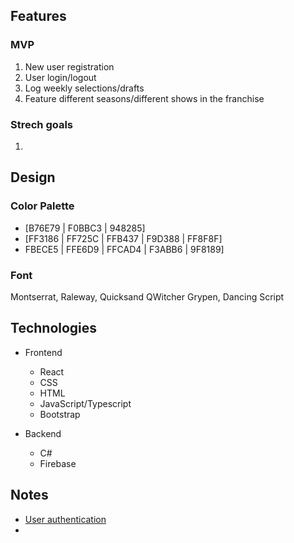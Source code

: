 ## Features

### MVP
1. New user registration
2. User login/logout
3. Log weekly selections/drafts
4. Feature different seasons/different shows in the franchise

### Strech goals 
1. 

## Design

### Color Palette
- [B76E79 | F0BBC3 | 948285]
- [FF3186 | FF725C | FFB437 | F9D388 | FF8F8F]
- FBECE5 | FFE6D9 | FFCAD4 | F3ABB6 | 9F8189]

### Font

Montserrat, Raleway, Quicksand
QWitcher Grypen, Dancing Script

## Technologies

- Frontend
  - React
  - CSS
  - HTML
  - JavaScript/Typescript
  - Bootstrap

- Backend
  - C#
  - Firebase

## Notes
- [User authentication](https://www.digitalocean.com/community/tutorials/how-to-add-login-authentication-to-react-applications)
- 
